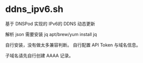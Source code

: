 # ddns_ipv6.sh
基于 DNSPod 实现的 IPv6的 DDNS 动态更新

解析 json 需要安装 jq
apt/brew/yum install jq

自行安装，没有做太多兼容判断。
自行配置 API Token 与域名信息。

子域名请先自行创建 AAAA 记录。